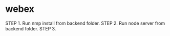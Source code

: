 webex
=====
STEP 1. 
Run nmp install from backend folder.
STEP 2. 
Run node server from backend folder.
STEP 3.
